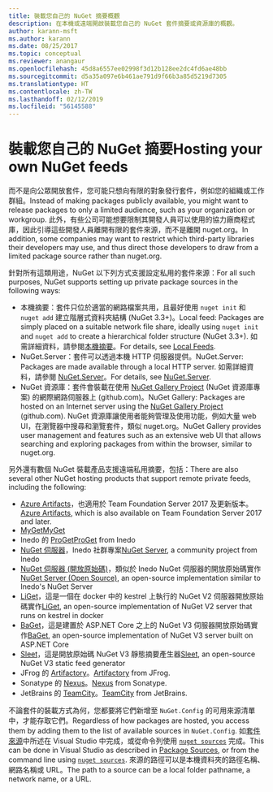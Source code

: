 ```yaml
---
title: 裝載您自己的 NuGet 摘要概觀
description: 在本機或遠端開啟裝載您自己的 NuGet 套件摘要或資源庫的概觀。
author: karann-msft
ms.author: karann
ms.date: 08/25/2017
ms.topic: conceptual
ms.reviewer: anangaur
ms.openlocfilehash: 45d8a6557ee02998f3d12b128ee2dc4fd6ae48bb
ms.sourcegitcommit: d5a35a097e6b461ae791d9f66b3a85d5219d7305
ms.translationtype: HT
ms.contentlocale: zh-TW
ms.lasthandoff: 02/12/2019
ms.locfileid: "56145588"
---
```

# <a name="hosting-your-own-nuget-feeds"></a><span data-ttu-id="f1de4-103">裝載您自己的 NuGet 摘要</span><span class="sxs-lookup"><span data-stu-id="f1de4-103">Hosting your own NuGet feeds</span></span>

<span data-ttu-id="f1de4-104">而不是向公眾開放套件，您可能只想向有限的對象發行套件，例如您的組織或工作群組。</span><span class="sxs-lookup"><span data-stu-id="f1de4-104">Instead of making packages publicly available, you might want to release packages to only a limited audience, such as your organization or workgroup.</span></span> <span data-ttu-id="f1de4-105">此外，有些公司可能想要限制其開發人員可以使用的協力廠商程式庫，因此引導這些開發人員離開有限的套件來源，而不是離開 nuget.org。</span><span class="sxs-lookup"><span data-stu-id="f1de4-105">In addition, some companies may want to restrict which third-party libraries their developers may use, and thus direct those developers to draw from a limited package source rather than nuget.org.</span></span>

<span data-ttu-id="f1de4-106">針對所有這類用途，NuGet 以下列方式支援設定私用的套件來源：</span><span class="sxs-lookup"><span data-stu-id="f1de4-106">For all such purposes, NuGet supports setting up private package sources in the following ways:</span></span>

- <span data-ttu-id="f1de4-107">本機摘要：套件只位於適當的網路檔案共用，且最好使用 `nuget init` 和 `nuget add` 建立階層式資料夾結構 (NuGet 3.3+)。</span><span class="sxs-lookup"><span data-stu-id="f1de4-107">Local feed: Packages are simply placed on a suitable network file share, ideally using `nuget init` and `nuget add` to create a hierarchical folder structure (NuGet 3.3+).</span></span> <span data-ttu-id="f1de4-108">如需詳細資料，請參閱[本機摘要](../hosting-packages/local-feeds.md)。</span><span class="sxs-lookup"><span data-stu-id="f1de4-108">For details, see [Local Feeds](../hosting-packages/local-feeds.md).</span></span>
- <span data-ttu-id="f1de4-109">NuGet.Server：套件可以透過本機 HTTP 伺服器提供。</span><span class="sxs-lookup"><span data-stu-id="f1de4-109">NuGet.Server: Packages are made available through a local HTTP server.</span></span> <span data-ttu-id="f1de4-110">如需詳細資料，請參閱 [NuGet.Server](../hosting-packages/nuget-server.md)。</span><span class="sxs-lookup"><span data-stu-id="f1de4-110">For details, see [NuGet.Server](../hosting-packages/nuget-server.md).</span></span>
- <span data-ttu-id="f1de4-111">NuGet 資源庫：套件會裝載在使用 [NuGet Gallery Project](https://github.com/NuGet/NuGetGallery#build-and-run-the-gallery-in-arbitrary-number-easy-steps) (NuGet 資源庫專案) 的網際網路伺服器上 (github.com)。</span><span class="sxs-lookup"><span data-stu-id="f1de4-111">NuGet Gallery: Packages are hosted on an Internet server using the [NuGet Gallery Project](https://github.com/NuGet/NuGetGallery#build-and-run-the-gallery-in-arbitrary-number-easy-steps) (github.com).</span></span> <span data-ttu-id="f1de4-112">NuGet 資源庫讓使用者能夠管理及使用功能，例如大量 web UI，在瀏覽器中搜尋和瀏覽套件，類似 nuget.org。</span><span class="sxs-lookup"><span data-stu-id="f1de4-112">NuGet Gallery provides user management and features such as an extensive web UI that allows searching and exploring packages from within the browser, similar to nuget.org.</span></span>

<span data-ttu-id="f1de4-113">另外還有數個 NuGet 裝載產品支援遠端私用摘要，包括：</span><span class="sxs-lookup"><span data-stu-id="f1de4-113">There are also several other NuGet hosting products that support remote private feeds, including the following:</span></span>

- <span data-ttu-id="f1de4-114">[Azure Artifacts](https://www.visualstudio.com/docs/package/nuget/publish)，也適用於 Team Foundation Server 2017 及更新版本。</span><span class="sxs-lookup"><span data-stu-id="f1de4-114">[Azure Artifacts](https://www.visualstudio.com/docs/package/nuget/publish), which is also available on Team Foundation Server 2017 and later.</span></span>
- [<span data-ttu-id="f1de4-115">MyGet</span><span class="sxs-lookup"><span data-stu-id="f1de4-115">MyGet</span></span>](http://myget.org)
- <span data-ttu-id="f1de4-116">Inedo 的 [ProGet](http://inedo.com/proget)</span><span class="sxs-lookup"><span data-stu-id="f1de4-116">[ProGet](http://inedo.com/proget) from Inedo</span></span>
- <span data-ttu-id="f1de4-117">[NuGet 伺服器](http://nugetserver.net/)，Inedo 社群專案</span><span class="sxs-lookup"><span data-stu-id="f1de4-117">[NuGet Server](http://nugetserver.net/), a community project from Inedo</span></span>
- <span data-ttu-id="f1de4-118">[NuGet 伺服器 (開放原始碼)](http://nuget-server.net)，類似於 Inedo NuGet 伺服器的開放原始碼實作</span><span class="sxs-lookup"><span data-stu-id="f1de4-118">[NuGet Server (Open Source)](http://nuget-server.net), an open-source implementation similar to Inedo's NuGet Server</span></span>
- <span data-ttu-id="f1de4-119">[LiGet](https://github.com/ai-traders/liget)，這是一個在 docker 中的 kestrel 上執行的 NuGet V2 伺服器開放原始碼實作</span><span class="sxs-lookup"><span data-stu-id="f1de4-119">[LiGet](https://github.com/ai-traders/liget), an open-source implementation of NuGet V2 server that runs on kestrel in docker</span></span>
- <span data-ttu-id="f1de4-120">[BaGet](https://github.com/loic-sharma/BaGet)，這是建置於 ASP.NET Core 之上的 NuGet V3 伺服器開放原始碼實作</span><span class="sxs-lookup"><span data-stu-id="f1de4-120">[BaGet](https://github.com/loic-sharma/BaGet), an open-source implementation of NuGet V3 server built on ASP.NET Core</span></span>
- <span data-ttu-id="f1de4-121">[Sleet](https://github.com/emgarten/sleet)，這是開放原始碼 NuGet V3 靜態摘要產生器</span><span class="sxs-lookup"><span data-stu-id="f1de4-121">[Sleet](https://github.com/emgarten/sleet), an open-source NuGet V3 static feed generator</span></span>
- <span data-ttu-id="f1de4-122">JFrog 的 [Artifactory](https://www.jfrog.com/artifactory/)。</span><span class="sxs-lookup"><span data-stu-id="f1de4-122">[Artifactory](https://www.jfrog.com/artifactory/) from JFrog.</span></span>
- <span data-ttu-id="f1de4-123">Sonatype 的 [Nexus](http://www.sonatype.org/nexus/)。</span><span class="sxs-lookup"><span data-stu-id="f1de4-123">[Nexus](http://www.sonatype.org/nexus/) from Sonatype.</span></span>
- <span data-ttu-id="f1de4-124">JetBrains 的 [TeamCity](https://www.jetbrains.com/teamcity/)。</span><span class="sxs-lookup"><span data-stu-id="f1de4-124">[TeamCity](https://www.jetbrains.com/teamcity/) from JetBrains.</span></span>

<span data-ttu-id="f1de4-125">不論套件的裝載方式為何，您都要將它們新增至 `NuGet.Config` 的可用來源清單中，才能存取它們。</span><span class="sxs-lookup"><span data-stu-id="f1de4-125">Regardless of how packages are hosted, you access them by adding them to the list of available sources in `NuGet.Config`.</span></span> <span data-ttu-id="f1de4-126">如[套件來源](../tools/package-manager-ui.md#package-sources)中所述在 Visual Studio 中完成，或從命令列使用 [`nuget sources`](../tools/cli-ref-sources.md) 完成。</span><span class="sxs-lookup"><span data-stu-id="f1de4-126">This can be done in Visual Studio as described in [Package Sources](../tools/package-manager-ui.md#package-sources), or from the command line using [`nuget sources`](../tools/cli-ref-sources.md).</span></span> <span data-ttu-id="f1de4-127">來源的路徑可以是本機資料夾的路徑名稱、網路名稱或 URL。</span><span class="sxs-lookup"><span data-stu-id="f1de4-127">The path to a source can be a local folder pathname, a network name, or a URL.</span></span>
